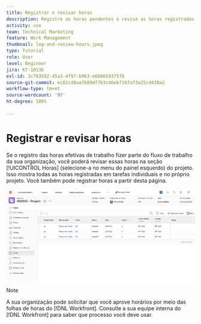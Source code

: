 ```yaml
---
title: Registrar e revisar horas
description: Registre as horas pendentes e revise as horas registradas antes de encerrar um projeto no [!DNL  Workfront].
activity: use
team: Technical Marketing
feature: Work Management
thumbnail: log-and-review-hours.jpeg
type: Tutorial
role: User
level: Beginner
jira: KT-10136
exl-id: 3c783592-45a3-4f97-b963-e660659375f6
source-git-commit: ec82cd0aafb89df7b3c46eb716faf3a25cd438a2
workflow-type: tm+mt
source-wordcount: '97'
ht-degree: 100%

---
```


# Registrar e revisar horas

Se o registro das horas efetivas de trabalho fizer parte do fluxo de trabalho da sua organização, você poderá revisar essas horas na seção [!UICONTROL Horas] (selecione-a no menu do painel esquerdo) do projeto. Isso mostra todas as horas registradas em tarefas individuais e no próprio projeto. Você também pode registrar horas a partir desta página.

![Página “Horas” mostrando registros de horas](assets/planner-fund-log-and-review-hours.png)

>[!NOTE]
>
>A sua organização pode solicitar que você aprove horários por meio das folhas de horas do [!DNL Workfront]. Consulte a sua equipe interna do [!DNL Workfront] para saber que processo você deve usar.

<!---
learn more url
Log time
--->
